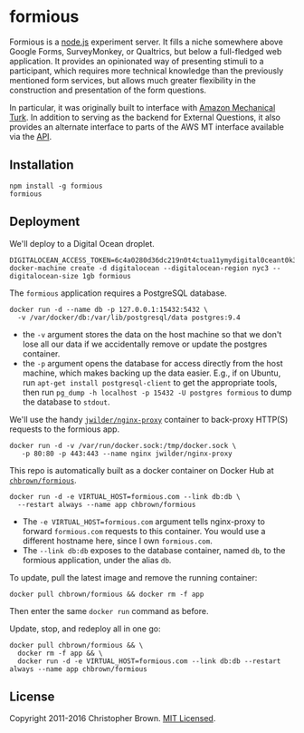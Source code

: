 # formious

Formious is a [node.js](http://nodejs.org/) experiment server. It fills a niche somewhere above Google Forms, SurveyMonkey, or Qualtrics, but below a full-fledged web application. It provides an opinionated way of presenting stimuli to a participant, which requires more technical knowledge than the previously mentioned form services, but allows much greater flexibility in the construction and presentation of the form questions.

In particular, it was originally built to interface with [Amazon Mechanical Turk](https://requester.mturk.com/). In addition to serving as the backend for External Questions, it also provides an alternate interface to parts of the AWS MT interface available via the [API](http://aws.amazon.com/mturk/).


## Installation

    npm install -g formious
    formious


## Deployment

We'll deploy to a Digital Ocean droplet.

    DIGITALOCEAN_ACCESS_TOKEN=6c4a0280d36dc219n0t4ctua11ymydigital0ceant0k3n9186729fe910b157bb
    docker-machine create -d digitalocean --digitalocean-region nyc3 --digitalocean-size 1gb formious

The `formious` application requires a PostgreSQL database.

    docker run -d --name db -p 127.0.0.1:15432:5432 \
      -v /var/docker/db:/var/lib/postgresql/data postgres:9.4

* the `-v` argument stores the data on the host machine so that we don't lose all our data if we accidentally remove or update the postgres container.
* the `-p` argument opens the database for access directly from the host machine, which makes backing up the data easier. E.g., if on Ubuntu, run `apt-get install postgresql-client` to get the appropriate tools, then run `pg_dump -h localhost -p 15432 -U postgres formious` to dump the database to `stdout`.

We'll use the handy [`jwilder/nginx-proxy`](https://github.com/jwilder/nginx-proxy) container to back-proxy HTTP(S) requests to the formious app.

    docker run -d -v /var/run/docker.sock:/tmp/docker.sock \
       -p 80:80 -p 443:443 --name nginx jwilder/nginx-proxy

This repo is automatically built as a docker container on Docker Hub at [`chbrown/formious`](https://registry.hub.docker.com/u/chbrown/formious/).

    docker run -d -e VIRTUAL_HOST=formious.com --link db:db \
      --restart always --name app chbrown/formious

* The `-e VIRTUAL_HOST=formious.com` argument tells nginx-proxy to forward `formious.com` requests to this container. You would use a different hostname here, since I own `formious.com`.
* The `--link db:db` exposes to the database container, named `db`, to the formious application, under the alias `db`.

To update, pull the latest image and remove the running container:

    docker pull chbrown/formious && docker rm -f app

Then enter the same `docker run` command as before.

Update, stop, and redeploy all in one go:

    docker pull chbrown/formious && \
      docker rm -f app && \
      docker run -d -e VIRTUAL_HOST=formious.com --link db:db --restart always --name app chbrown/formious


## License

Copyright 2011-2016 Christopher Brown. [MIT Licensed](http://chbrown.github.io/licenses/MIT/#2011-2016).
